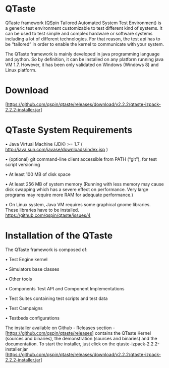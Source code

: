 QTaste
======

QTaste framework (QSpin Tailored Automated System Test Environment) is a generic test environment customizable to test
different kind of systems. It can be used to test simple and complex hardware or software systems including a lot of different
technologies. For that reason, the test api has to be “tailored” in order to enable the kernel to communicate with your system.


The QTaste framework is mainly developed in java programming language and python. So by definition, it can be installed
on any platform running java VM 1.7. However, it has been only validated on Windows (Windows 8) and Linux platform.

Download
========

[https://github.com/qspin/qtaste/releases/download/v2.2.2/qtaste-izpack-2.2.2-installer.jar]

QTaste System Requirements
==========================

• Java Virtual Machine (JDK) >= 1.7 ( http://java.sun.com/javase/downloads/index.jsp )

• (optional) git command-line client accessible from PATH (“git”), for test script versioning

• At least 100 MB of disk space

• At least 256 MB of system memory (Running with less memory may cause disk swapping which has a severe effect on
performance. Very large programs may require more RAM for adequate performance.)

• On Linux system, Java VM requires some graphical gnome libraries. These libraries have to be installed. https://github.com/qspin/qtaste/issues/4

Installation of the QTaste
==========================

The QTaste framework is composed of:

• Test Engine kernel

• Simulators base classes

• Other tools

• Components Test API and Component Implementations

• Test Suites containing test scripts and test data

• Test Campaigns

• Testbeds configurations

The installer available on Github - Releases section  - [https://github.com/qspin/qtaste/releases] contains the QTaste Kernel (sources and
binaries), the demonstration (sources and binaries) and the documentation.
To start the installer, just click on the qtaste-izpack-2.2.2-installer.jar [https://github.com/qspin/qtaste/releases/download/v2.2.2/qtaste-izpack-2.2.2-installer.jar]
